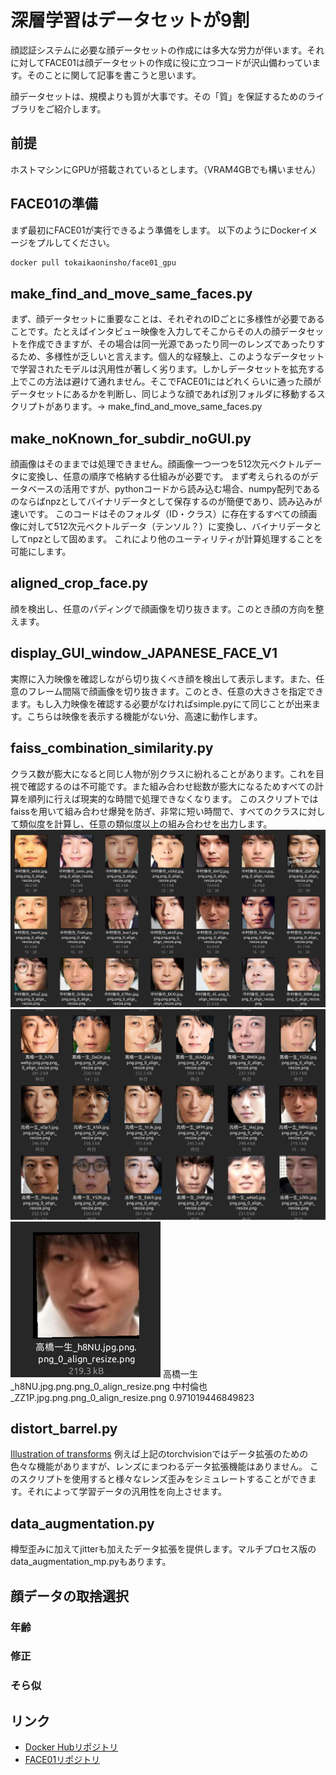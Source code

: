 # 深層学習はデータセットが9割

顔認証システムに必要な顔データセットの作成には多大な労力が伴います。それに対してFACE01は顔データセットの作成に役に立つコードが沢山備わっています。そのことに関して記事を書こうと思います。

顔データセットは、規模よりも質が大事です。その「質」を保証するためのライブラリをご紹介します。

## 前提
ホストマシンにGPUが搭載されているとします。（VRAM4GBでも構いません）

## FACE01の準備
まず最初にFACE01が実行できるよう準備をします。
以下のようにDockerイメージをプルしてください。

```bash
docker pull tokaikaoninsho/face01_gpu
```

## make_find_and_move_same_faces.py
まず、顔データセットに重要なことは、それぞれのIDごとに多様性が必要であることです。たとえばインタビュー映像を入力してそこからその人の顔データセットを作成できますが、その場合は同一光源であったり同一のレンズであったりするため、多様性が乏しいと言えます。個人的な経験上、このようなデータセットで学習されたモデルは汎用性が著しく劣ります。しかしデータセットを拡充する上でこの方法は避けて通れません。そこでFACE01にはどれくらいに通った顔がデータセットにあるかを判断し、同じような顔であれば別フォルダに移動するスクリプトがあります。→ make_find_and_move_same_faces.py

## make_noKnown_for_subdir_noGUI.py
顔画像はそのままでは処理できません。顔画像一つ一つを512次元ベクトルデータに変換し、任意の順序で格納する仕組みが必要です。
まず考えられるのがデータベースの活用ですが、pythonコードから読み込む場合、numpy配列であるのならばnpzとしてバイナリデータとして保存するのが簡便であり、読み込みが速いです。
このコードはそのフォルダ（ID・クラス）に存在するすべての顔画像に対して512次元ベクトルデータ（テンソル？）に変換し、バイナリデータとしてnpzとして固めます。
これにより他のユーティリティが計算処理することを可能にします。

## aligned_crop_face.py
顔を検出し、任意のパディングで顔画像を切り抜きます。このとき顔の方向を整えます。

## display_GUI_window_JAPANESE_FACE_V1
実際に入力映像を確認しながら切り抜くべき顔を検出して表示します。また、任意のフレーム間隔で顔画像を切り抜きます。このとき、任意の大きさを指定できます。もし入力映像を確認する必要がなければsimple.pyにて同じことが出来ます。こちらは映像を表示する機能がない分、高速に動作します。

## faiss_combination_similarity.py
クラス数が膨大になると同じ人物が別クラスに紛れることがあります。これを目視で確認するのは不可能です。また組み合わせ総数が膨大になるためすべての計算を順列に行えば現実的な時間で処理できなくなります。
このスクリプトではfaissを用いて組み合わせ爆発を防ぎ、非常に短い時間で、すべてのクラスに対して類似度を計算し、任意の類似度以上の組み合わせを出力します。
![](assets/2025-01-13-18-07-25.png)
![](assets/2025-01-13-18-08-00.png)
![](assets/2025-01-13-18-08-38.png)
高橋一生_h8NU.jpg.png.png_0_align_resize.png	中村倫也_ZZ1P.jpg.png.png_0_align_resize.png	0.971019446849823


## distort_barrel.py
[Illustration of transforms](https://pytorch.org/vision/main/auto_examples/transforms/plot_transforms_illustrations.html#sphx-glr-auto-examples-transforms-plot-transforms-illustrations-py)
例えば上記のtorchvisionではデータ拡張のための色々な機能がありますが、レンズにまつわるデータ拡張機能はありません。
このスクリプトを使用すると様々なレンズ歪みをシミュレートすることができます。それによって学習データの汎用性を向上させます。

## data_augmentation.py
樽型歪みに加えてjitterも加えたデータ拡張を提供します。マルチプロセス版のdata_augmentation_mp.pyもあります。


## 顔データの取捨選択
### 年齢

### 修正

### そら似

## リンク
- [Docker Hubリポジトリ](https://hub.docker.com/r/tokaikaoninsho/face01_gpu)
- [FACE01リポジトリ](https://github.com/yKesamaru/FACE01_DEV)